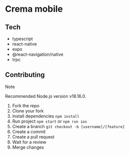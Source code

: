 # Crema mobile

## Tech

- typescript
- react-native
- expo
- @react-navigation/native
- trpc

## Contributing

> [!NOTE]  
> Recommended Node.js version v18.16.0.

1. Fork the repo
2. Clone your fork
3. Install dependencies `npm install`
4. Run project `npm start` or `npm run ios`
5. Create a branch `git checkout -b [username]/[feature]`
6. Create a commit
7. Create a pull request
8. Wait for a review
9. Merge changes
